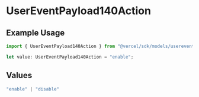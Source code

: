 # UserEventPayload140Action

## Example Usage

```typescript
import { UserEventPayload140Action } from "@vercel/sdk/models/userevent.js";

let value: UserEventPayload140Action = "enable";
```

## Values

```typescript
"enable" | "disable"
```